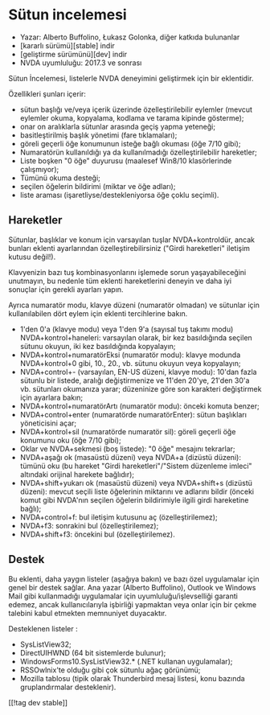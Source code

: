 # Sütun incelemesi #

* Yazar: Alberto Buffolino, Łukasz Golonka, diğer katkıda bulunanlar
* [kararlı sürümü][stable] indir
* [geliştirme sürümünü][dev] indir
* NVDA uyumluluğu: 2017.3 ve sonrası

Sütun İncelemesi, listelerle NVDA deneyimini geliştirmek için bir
eklentidir.

Özellikleri şunları içerir:

* sütun başlığı ve/veya içerik üzerinde özelleştirilebilir eylemler (mevcut
  eylemler okuma, kopyalama, kodlama ve tarama kipinde gösterme);
* onar on aralıklarla sütunlar arasında geçiş yapma yeteneği;
* basitleştirilmiş başlık yönetimi (fare tıklamaları);
* göreli geçerli öğe konumunun isteğe bağlı okuması (öğe 7/10 gibi);
* Numaratörün kullanıldığı ya da kullanılmadığı özelleştirilebilir
  hareketler;
* Liste boşken "0 öğe" duyurusu (maalesef Win8/10 klasörlerinde çalışmıyor);
* Tümünü okuma desteği;
* seçilen öğelerin bildirimi (miktar ve öğe adları);
* liste araması (işaretliyse/destekleniyorsa öğe çoklu seçimli).

## Hareketler

Sütunlar, başlıklar ve konum için varsayılan tuşlar NVDA+kontroldür, ancak
bunları eklenti ayarlarından özelleştirebilirsiniz ("Girdi hareketleri"
iletişim kutusu değil!).

Klavyenizin bazı tuş kombinasyonlarını işlemede sorun yaşayabileceğini
unutmayın, bu nedenle tüm eklenti hareketlerini deneyin ve daha iyi sonuçlar
için gerekli ayarları yapın.

Ayrıca numaratör modu, klavye düzeni (numaratör olmadan) ve sütunlar için
kullanılabilen dört eylem için eklenti tercihlerine bakın.

* 1'den 0'a (klavye modu) veya 1'den 9'a (sayısal tuş takımı modu)
  NVDA+kontrol+haneleri: varsayılan olarak, bir kez basıldığında seçilen
  sütunu okuyun, iki kez basıldığında kopyalayın;
* NVDA+kontrol+numaratörEksi (numaratör modu): klavye modunda NVDA+kontrol+0
  gibi, 10., 20., vb. sütunu okuyun veya kopyalayın;
* NVDA+control+- (varsayılan, EN-US düzeni, klavye modu): 10'dan fazla
  sütunlu bir listede, aralığı değiştirmenize ve 11'den 20'ye, 21'den 30'a
  vb. sütunları okumanıza yarar; düzeninize göre son karakteri değiştirmek
  için ayarlara bakın;
* NVDA+kontrol+numaratörArtı (numaratör modu): önceki komuta benzer;
* NVDA+control+enter (numaratörde numaratörEnter): sütun başlıkları
  yöneticisini açar;
* NVDA+kontrol+sil (numaratörde numaratör sil): göreli geçerli öğe konumunu
  oku (öğe 7/10 gibi);
* Oklar ve NVDA+sekmesi (boş listede): "0 öğe" mesajını tekrarlar;
* NVDA+aşağı ok (masaüstü düzeni) veya NVDA+a (dizüstü düzeni): tümünü oku
  (bu hareket "Girdi hareketleri"/"Sistem düzenleme imleci" altındaki
  orijinal harekete  bağlıdır);
* NVDA+shift+yukarı ok (masaüstü düzeni) veya NVDA+shift+s (dizüstü düzeni):
  mevcut seçili liste öğelerinin miktarını ve adlarını bildir (önceki komut
  gibi NVDA'nın seçilen öğelerin bildirimiyle ilgili girdi hareketine
  bağlı);
* NVDA+control+f: bul iletişim kutusunu aç (özelleştirilemez);
* NVDA+f3: sonrakini bul (özelleştirilemez);
* NVDA+shift+f3: öncekini bul (özelleştirilemez).

## Destek

Bu eklenti, daha yaygın listeler (aşağıya bakın) ve bazı özel uygulamalar
için genel bir destek sağlar. Ana yazar (Alberto Buffolino), Outlook ve
Windows Mail gibi kullanmadığı uygulamalar için uyumluluğu/işlevselliği
garanti edemez, ancak kullanıcılarıyla işbirliği yapmaktan veya onlar için
bir çekme talebini kabul etmekten memnuniyet duyacaktır.

Desteklenen listeler :

* SysListView32;
* DirectUIHWND (64 bit sistemlerde bulunur);
* WindowsForms10.SysListView32.* (.NET kullanan uygulamalar);
* RSSOwlnix'te olduğu gibi çok sütunlu ağaç görünümü;
* Mozilla tablosu (tipik olarak Thunderbird mesaj listesi, konu bazında
  gruplandırmalar desteklenir).


[[!tag dev stable]]


[Kararlı]: https://www.nvaccess.org/addonStore/legacy?file=cr

[geliştirici]: https://www.nvaccess.org/addonStore/legacy?file=cr-dev
